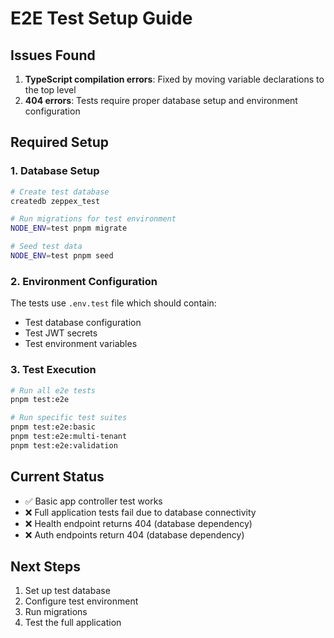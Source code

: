 # E2E Test Setup Guide

## Issues Found

1. **TypeScript compilation errors**: Fixed by moving variable declarations to the top level
2. **404 errors**: Tests require proper database setup and environment configuration

## Required Setup

### 1. Database Setup
```bash
# Create test database
createdb zeppex_test

# Run migrations for test environment
NODE_ENV=test pnpm migrate

# Seed test data
NODE_ENV=test pnpm seed
```

### 2. Environment Configuration
The tests use `.env.test` file which should contain:
- Test database configuration
- Test JWT secrets
- Test environment variables

### 3. Test Execution
```bash
# Run all e2e tests
pnpm test:e2e

# Run specific test suites
pnpm test:e2e:basic
pnpm test:e2e:multi-tenant
pnpm test:e2e:validation
```

## Current Status

- ✅ Basic app controller test works
- ❌ Full application tests fail due to database connectivity
- ❌ Health endpoint returns 404 (database dependency)
- ❌ Auth endpoints return 404 (database dependency)

## Next Steps

1. Set up test database
2. Configure test environment
3. Run migrations
4. Test the full application 